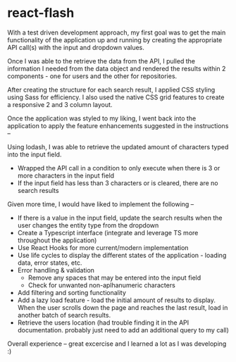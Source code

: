 # react-flash
With a test driven development approach, my first goal was to get the main functionality of the application up and running by creating the appropriate API call(s) with the input and dropdown values.

Once I was able to the retrieve the data from the API, I pulled the information I needed from the data object and rendered the results within 2 components - one for users and the other for repositories.

After creating the structure for each search result, I applied CSS styling using Sass for efficiency. I also used the native CSS grid features to create a responsive 2 and 3 column layout.

Once the application was styled to my liking, I went back into the application to apply the feature enhancements suggested in the instructions –

Using lodash, I was able to retrieve the updated amount of characters typed into the input field.
- Wrapped the API call in a condition to only execute when there is 3 or more characters in the input field
- If the input field has less than 3 characters or is cleared, there are no search results

Given more time, I would have liked to implement the following –

- If there is a value in the input field, update the search results when the user changes the entity type from the dropdown
- Create a Typescript interface (integrate and leverage TS more throughout the application)
- Use React Hooks for more current/modern implementation
- Use life cycles to display the different states of the application - loading data, error states, etc.
- Error handling & validation
  - Remove any spaces that may be entered into the input field
  - Check for unwanted non-aplhanumeric characters 
- Add filtering and sorting functionality
- Add a lazy load feature - load the initial amount of results to display. When the user scrolls down the page and reaches the last result, load in another batch of search results. 
- Retrieve the users location (had trouble finding it in the API documentation. probably just need to add an additional query to my call)

Overall experience – great excercise and I learned a lot as I was developing :)
